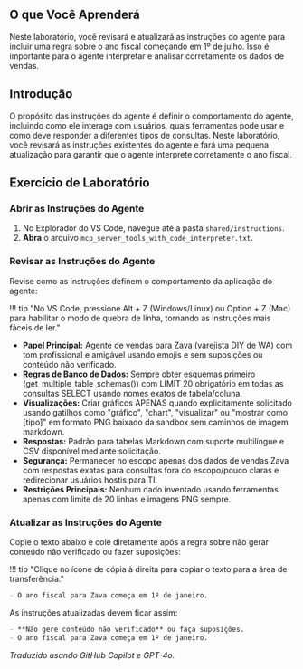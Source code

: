## O que Você Aprenderá

Neste laboratório, você revisará e atualizará as instruções do agente para incluir uma regra sobre o ano fiscal começando em 1º de julho. Isso é importante para o agente interpretar e analisar corretamente os dados de vendas.

## Introdução

O propósito das instruções do agente é definir o comportamento do agente, incluindo como ele interage com usuários, quais ferramentas pode usar e como deve responder a diferentes tipos de consultas. Neste laboratório, você revisará as instruções existentes do agente e fará uma pequena atualização para garantir que o agente interprete corretamente o ano fiscal.

## Exercício de Laboratório

### Abrir as Instruções do Agente

1. No Explorador do VS Code, navegue até a pasta `shared/instructions`.
2. **Abra** o arquivo `mcp_server_tools_with_code_interpreter.txt`.

### Revisar as Instruções do Agente

Revise como as instruções definem o comportamento da aplicação do agente:

!!! tip "No VS Code, pressione Alt + Z (Windows/Linux) ou Option + Z (Mac) para habilitar o modo de quebra de linha, tornando as instruções mais fáceis de ler."

- **Papel Principal:** Agente de vendas para Zava (varejista DIY de WA) com tom profissional e amigável usando emojis e sem suposições ou conteúdo não verificado.
- **Regras de Banco de Dados:** Sempre obter esquemas primeiro (get_multiple_table_schemas()) com LIMIT 20 obrigatório em todas as consultas SELECT usando nomes exatos de tabela/coluna.
- **Visualizações:** Criar gráficos APENAS quando explicitamente solicitado usando gatilhos como "gráfico", "chart", "visualizar" ou "mostrar como [tipo]" em formato PNG baixado da sandbox sem caminhos de imagem markdown.
- **Respostas:** Padrão para tabelas Markdown com suporte multilíngue e CSV disponível mediante solicitação.
- **Segurança:** Permanecer no escopo apenas dos dados de vendas Zava com respostas exatas para consultas fora do escopo/pouco claras e redirecionar usuários hostis para TI.
- **Restrições Principais:** Nenhum dado inventado usando ferramentas apenas com limite de 20 linhas e imagens PNG sempre.

### Atualizar as Instruções do Agente

Copie o texto abaixo e cole diretamente após a regra sobre não gerar conteúdo não verificado ou fazer suposições:

!!! tip "Clique no ícone de cópia à direita para copiar o texto para a área de transferência."

```markdown
- O ano fiscal para Zava começa em 1º de janeiro.
```

As instruções atualizadas devem ficar assim:

```markdown
- **Não gere conteúdo não verificado** ou faça suposições.
- O ano fiscal para Zava começa em 1º de janeiro.
```

*Traduzido usando GitHub Copilot e GPT-4o.*
